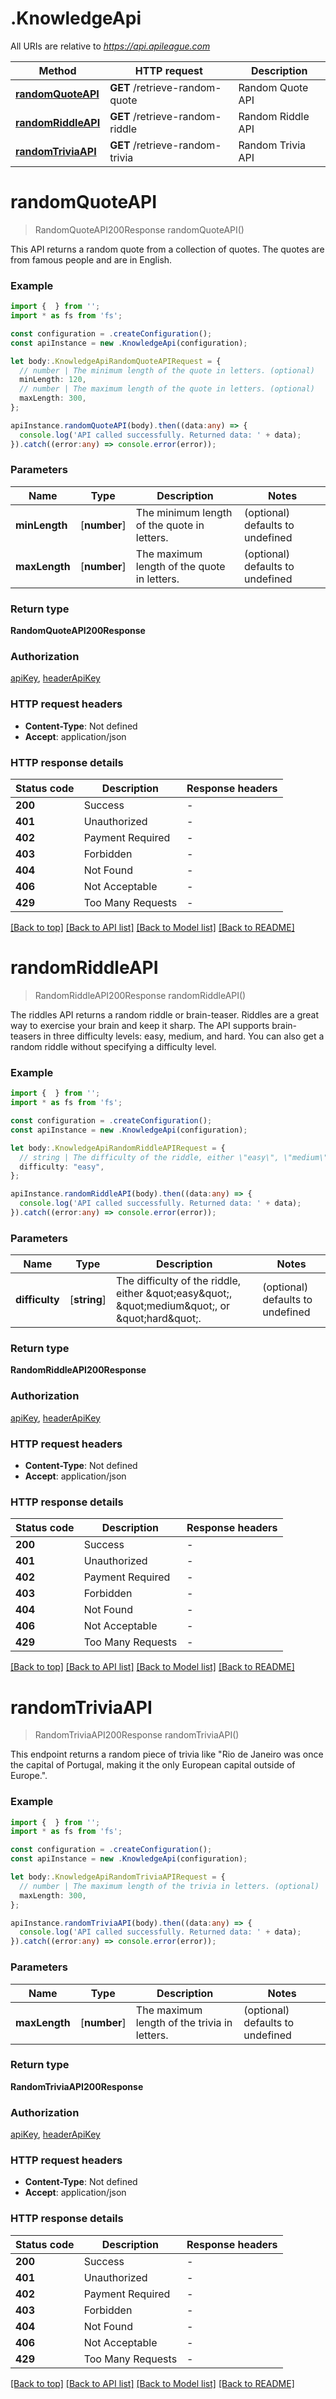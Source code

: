 # .KnowledgeApi

All URIs are relative to *https://api.apileague.com*

Method | HTTP request | Description
------------- | ------------- | -------------
[**randomQuoteAPI**](KnowledgeApi.md#randomQuoteAPI) | **GET** /retrieve-random-quote | Random Quote API
[**randomRiddleAPI**](KnowledgeApi.md#randomRiddleAPI) | **GET** /retrieve-random-riddle | Random Riddle API
[**randomTriviaAPI**](KnowledgeApi.md#randomTriviaAPI) | **GET** /retrieve-random-trivia | Random Trivia API


# **randomQuoteAPI**
> RandomQuoteAPI200Response randomQuoteAPI()

This API returns a random quote from a collection of quotes. The quotes are from famous people and are in English.

### Example


```typescript
import {  } from '';
import * as fs from 'fs';

const configuration = .createConfiguration();
const apiInstance = new .KnowledgeApi(configuration);

let body:.KnowledgeApiRandomQuoteAPIRequest = {
  // number | The minimum length of the quote in letters. (optional)
  minLength: 120,
  // number | The maximum length of the quote in letters. (optional)
  maxLength: 300,
};

apiInstance.randomQuoteAPI(body).then((data:any) => {
  console.log('API called successfully. Returned data: ' + data);
}).catch((error:any) => console.error(error));
```


### Parameters

Name | Type | Description  | Notes
------------- | ------------- | ------------- | -------------
 **minLength** | [**number**] | The minimum length of the quote in letters. | (optional) defaults to undefined
 **maxLength** | [**number**] | The maximum length of the quote in letters. | (optional) defaults to undefined


### Return type

**RandomQuoteAPI200Response**

### Authorization

[apiKey](README.md#apiKey), [headerApiKey](README.md#headerApiKey)

### HTTP request headers

 - **Content-Type**: Not defined
 - **Accept**: application/json


### HTTP response details
| Status code | Description | Response headers |
|-------------|-------------|------------------|
**200** | Success |  -  |
**401** | Unauthorized |  -  |
**402** | Payment Required |  -  |
**403** | Forbidden |  -  |
**404** | Not Found |  -  |
**406** | Not Acceptable |  -  |
**429** | Too Many Requests |  -  |

[[Back to top]](#) [[Back to API list]](README.md#documentation-for-api-endpoints) [[Back to Model list]](README.md#documentation-for-models) [[Back to README]](README.md)

# **randomRiddleAPI**
> RandomRiddleAPI200Response randomRiddleAPI()

The riddles API returns a random riddle or brain-teaser. Riddles are a great way to exercise your brain and keep it sharp. The API supports brain-teasers in three difficulty levels: easy, medium, and hard. You can also get a random riddle without specifying a difficulty level.

### Example


```typescript
import {  } from '';
import * as fs from 'fs';

const configuration = .createConfiguration();
const apiInstance = new .KnowledgeApi(configuration);

let body:.KnowledgeApiRandomRiddleAPIRequest = {
  // string | The difficulty of the riddle, either \"easy\", \"medium\", or \"hard\". (optional)
  difficulty: "easy",
};

apiInstance.randomRiddleAPI(body).then((data:any) => {
  console.log('API called successfully. Returned data: ' + data);
}).catch((error:any) => console.error(error));
```


### Parameters

Name | Type | Description  | Notes
------------- | ------------- | ------------- | -------------
 **difficulty** | [**string**] | The difficulty of the riddle, either \&quot;easy\&quot;, \&quot;medium\&quot;, or \&quot;hard\&quot;. | (optional) defaults to undefined


### Return type

**RandomRiddleAPI200Response**

### Authorization

[apiKey](README.md#apiKey), [headerApiKey](README.md#headerApiKey)

### HTTP request headers

 - **Content-Type**: Not defined
 - **Accept**: application/json


### HTTP response details
| Status code | Description | Response headers |
|-------------|-------------|------------------|
**200** | Success |  -  |
**401** | Unauthorized |  -  |
**402** | Payment Required |  -  |
**403** | Forbidden |  -  |
**404** | Not Found |  -  |
**406** | Not Acceptable |  -  |
**429** | Too Many Requests |  -  |

[[Back to top]](#) [[Back to API list]](README.md#documentation-for-api-endpoints) [[Back to Model list]](README.md#documentation-for-models) [[Back to README]](README.md)

# **randomTriviaAPI**
> RandomTriviaAPI200Response randomTriviaAPI()

This endpoint returns a random piece of trivia like \"Rio de Janeiro was once the capital of Portugal, making it the only European capital outside of Europe.\".

### Example


```typescript
import {  } from '';
import * as fs from 'fs';

const configuration = .createConfiguration();
const apiInstance = new .KnowledgeApi(configuration);

let body:.KnowledgeApiRandomTriviaAPIRequest = {
  // number | The maximum length of the trivia in letters. (optional)
  maxLength: 300,
};

apiInstance.randomTriviaAPI(body).then((data:any) => {
  console.log('API called successfully. Returned data: ' + data);
}).catch((error:any) => console.error(error));
```


### Parameters

Name | Type | Description  | Notes
------------- | ------------- | ------------- | -------------
 **maxLength** | [**number**] | The maximum length of the trivia in letters. | (optional) defaults to undefined


### Return type

**RandomTriviaAPI200Response**

### Authorization

[apiKey](README.md#apiKey), [headerApiKey](README.md#headerApiKey)

### HTTP request headers

 - **Content-Type**: Not defined
 - **Accept**: application/json


### HTTP response details
| Status code | Description | Response headers |
|-------------|-------------|------------------|
**200** | Success |  -  |
**401** | Unauthorized |  -  |
**402** | Payment Required |  -  |
**403** | Forbidden |  -  |
**404** | Not Found |  -  |
**406** | Not Acceptable |  -  |
**429** | Too Many Requests |  -  |

[[Back to top]](#) [[Back to API list]](README.md#documentation-for-api-endpoints) [[Back to Model list]](README.md#documentation-for-models) [[Back to README]](README.md)


